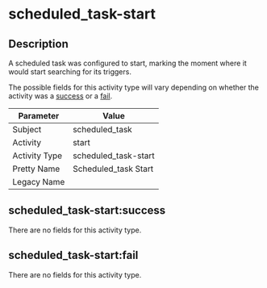 scheduled_task-start
====================

Description
-----------
A scheduled task was configured to start, marking the moment where it would start searching for its triggers.

The possible fields for this activity type will vary depending on whether the activity was a [success](#scheduled_task-startsuccess) or a [fail](#scheduled_task-startfail).

| Parameter     | Value                |
| ------------- | -------------------- |
| Subject       | scheduled_task       |
| Activity      | start                |
| Activity Type | scheduled_task-start |
| Pretty Name   | Scheduled_task Start |
| Legacy Name   |                      |

scheduled_task-start:success
----------------------------

There are no fields for this activity type.


scheduled_task-start:fail
-------------------------

There are no fields for this activity type.
